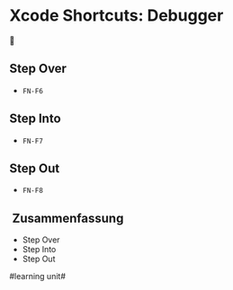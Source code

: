 # Xcode Shortcuts: Debugger
🚀

## Step Over
- `FN-F6`

## Step Into
- `FN-F7`

## Step Out
- `FN-F8`

##  Zusammenfassung
- Step Over
- Step Into
- Step Out

#learning unit#